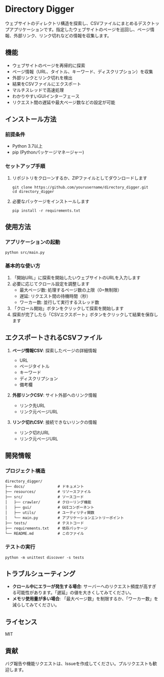 # Directory Digger

ウェブサイトのディレクトリ構造を探索し、CSVファイルにまとめるデスクトップアプリケーションです。指定したウェブサイトのページを巡回し、ページ情報、外部リンク、リンク切れなどの情報を収集します。

## 機能

- ウェブサイトのページを再帰的に探索
- ページ情報（URL、タイトル、キーワード、ディスクリプション）を収集
- 外部リンクとリンク切れを検出
- 結果をCSVファイルにエクスポート
- マルチスレッドで高速処理
- わかりやすいGUIインターフェース
- リクエスト間の遅延や最大ページ数などの設定が可能

## インストール方法

### 前提条件

- Python 3.7以上
- pip (Pythonパッケージマネージャー)

### セットアップ手順

1. リポジトリをクローンするか、ZIPファイルとしてダウンロードします
   ```
   git clone https://github.com/yourusername/directory_digger.git
   cd directory_digger
   ```

2. 必要なパッケージをインストールします
   ```
   pip install -r requirements.txt
   ```

## 使用方法

### アプリケーションの起動

```
python src/main.py
```

### 基本的な使い方

1. 「開始URL」に探索を開始したいウェブサイトのURLを入力します
2. 必要に応じてクロール設定を調整します
   - 最大ページ数: 処理するページ数の上限（0=無制限）
   - 遅延: リクエスト間の待機時間（秒）
   - ワーカー数: 並行して実行するスレッド数
3. 「クロール開始」ボタンをクリックして探索を開始します
4. 探索が完了したら「CSVエクスポート」ボタンをクリックして結果を保存します

## エクスポートされるCSVファイル

1. **ページ情報CSV**: 探索したページの詳細情報
   - URL
   - ページタイトル
   - キーワード
   - ディスクリプション
   - 備考欄

2. **外部リンクCSV**: サイト外部へのリンク情報
   - リンク先URL
   - リンク元ページURL

3. **リンク切れCSV**: 接続できないリンクの情報
   - リンク切れURL
   - リンク元ページURL

## 開発情報

### プロジェクト構造

```
directory_digger/
├── docs/               # ドキュメント
├── resources/          # リソースファイル
├── src/                # ソースコード
│   ├── crawler/        # クローリング機能
│   ├── gui/            # GUIコンポーネント
│   ├── utils/          # ユーティリティ関数
│   └── main.py         # アプリケーションエントリーポイント
├── tests/              # テストコード
├── requirements.txt    # 依存パッケージ
└── README.md           # このファイル
```

### テストの実行

```
python -m unittest discover -s tests
```

## トラブルシューティング

- **クロール中にエラーが発生する場合**: サーバーへのリクエスト頻度が高すぎる可能性があります。「遅延」の値を大きくしてみてください。
- **メモリ使用量が多い場合**: 「最大ページ数」を制限するか、「ワーカー数」を減らしてみてください。

## ライセンス

MIT

## 貢献

バグ報告や機能リクエストは、Issueを作成してください。プルリクエストも歓迎します。